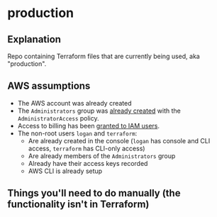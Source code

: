 # production

## Explanation

Repo containing Terraform files that are currently being used, aka "production".

## AWS assumptions

* The AWS account was already created
* The `Administrators` group was [already created](https://docs.aws.amazon.com/IAM/latest/UserGuide/getting-started_create-admin-group.html) with the `AdministratorAccess` policy.
* Access to billing has been [granted to IAM users](https://docs.aws.amazon.com/awsaccountbilling/latest/aboutv2/control-access-billing.html#ControllingAccessWebsite-Activate).
* The non-root users `logan` and `terraform`:
  * Are already created in the console (`logan` has console and CLI access, `terraform` has CLI-only access)
  * Are already members of the `Administrators` group
  * Already have their access keys recorded
  * AWS CLI is already setup

## Things you'll need to do manually (the functionality isn't in Terraform)
